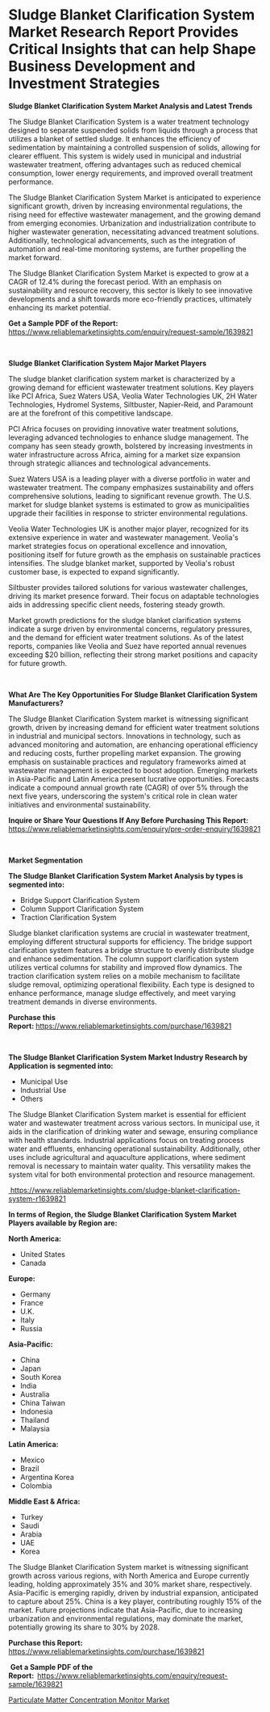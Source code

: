 <p><h1>Sludge Blanket Clarification System Market Research Report Provides Critical Insights that can help Shape Business Development and Investment Strategies</h1></p><p><strong>Sludge Blanket Clarification System Market Analysis and Latest Trends</strong></p>
<p><p>The Sludge Blanket Clarification System is a water treatment technology designed to separate suspended solids from liquids through a process that utilizes a blanket of settled sludge. It enhances the efficiency of sedimentation by maintaining a controlled suspension of solids, allowing for clearer effluent. This system is widely used in municipal and industrial wastewater treatment, offering advantages such as reduced chemical consumption, lower energy requirements, and improved overall treatment performance.</p><p>The Sludge Blanket Clarification System Market is anticipated to experience significant growth, driven by increasing environmental regulations, the rising need for effective wastewater management, and the growing demand from emerging economies. Urbanization and industrialization contribute to higher wastewater generation, necessitating advanced treatment solutions. Additionally, technological advancements, such as the integration of automation and real-time monitoring systems, are further propelling the market forward. </p><p>The Sludge Blanket Clarification System Market is expected to grow at a CAGR of 12.4% during the forecast period. With an emphasis on sustainability and resource recovery, this sector is likely to see innovative developments and a shift towards more eco-friendly practices, ultimately enhancing its market potential.</p></p>
<p><strong>Get a Sample PDF of the Report:&nbsp;</strong> <a href="https://www.reliablemarketinsights.com/enquiry/request-sample/1639821?utm_campaign=3258&utm_medium=2&utm_source=Github&utm_content=ia&utm_term=11042025&utm_id=sludge-blanket-clarification-system">https://www.reliablemarketinsights.com/enquiry/request-sample/1639821</a></p>
<p>&nbsp;</p>
<p><strong>Sludge Blanket Clarification System Major Market Players</strong></p>
<p><p>The sludge blanket clarification system market is characterized by a growing demand for efficient wastewater treatment solutions. Key players like PCI Africa, Suez Waters USA, Veolia Water Technologies UK, 2H Water Technologies, Hydromel Systems, Siltbuster, Napier-Reid, and Paramount are at the forefront of this competitive landscape.</p><p>PCI Africa focuses on providing innovative water treatment solutions, leveraging advanced technologies to enhance sludge management. The company has seen steady growth, bolstered by increasing investments in water infrastructure across Africa, aiming for a market size expansion through strategic alliances and technological advancements.</p><p>Suez Waters USA is a leading player with a diverse portfolio in water and wastewater treatment. The company emphasizes sustainability and offers comprehensive solutions, leading to significant revenue growth. The U.S. market for sludge blanket systems is estimated to grow as municipalities upgrade their facilities in response to stricter environmental regulations.</p><p>Veolia Water Technologies UK is another major player, recognized for its extensive experience in water and wastewater management. Veolia's market strategies focus on operational excellence and innovation, positioning itself for future growth as the emphasis on sustainable practices intensifies. The sludge blanket market, supported by Veolia's robust customer base, is expected to expand significantly.</p><p>Siltbuster provides tailored solutions for various wastewater challenges, driving its market presence forward. Their focus on adaptable technologies aids in addressing specific client needs, fostering steady growth. </p><p>Market growth predictions for the sludge blanket clarification systems indicate a surge driven by environmental concerns, regulatory pressures, and the demand for efficient water treatment solutions. As of the latest reports, companies like Veolia and Suez have reported annual revenues exceeding $20 billion, reflecting their strong market positions and capacity for future growth.</p></p>
<p>&nbsp;</p>
<p><strong>What Are The Key Opportunities For Sludge Blanket Clarification System Manufacturers?</strong></p>
<p><p>The Sludge Blanket Clarification System market is witnessing significant growth, driven by increasing demand for efficient water treatment solutions in industrial and municipal sectors. Innovations in technology, such as advanced monitoring and automation, are enhancing operational efficiency and reducing costs, further propelling market expansion. The growing emphasis on sustainable practices and regulatory frameworks aimed at wastewater management is expected to boost adoption. Emerging markets in Asia-Pacific and Latin America present lucrative opportunities. Forecasts indicate a compound annual growth rate (CAGR) of over 5% through the next five years, underscoring the system's critical role in clean water initiatives and environmental sustainability.</p></p>
<p><strong>Inquire or Share Your Questions If Any Before Purchasing This Report:</strong> <a href="https://www.reliablemarketinsights.com/enquiry/pre-order-enquiry/1639821?utm_campaign=3258&utm_medium=2&utm_source=Github&utm_content=ia&utm_term=11042025&utm_id=sludge-blanket-clarification-system">https://www.reliablemarketinsights.com/enquiry/pre-order-enquiry/1639821</a></p>
<p>&nbsp;</p>
<p><strong>Market Segmentation</strong></p>
<p><strong>The Sludge Blanket Clarification System Market Analysis by types is segmented into:</strong></p>
<p><ul><li>Bridge Support Clarification System</li><li>Column Support Clarification System</li><li>Traction Clarification System</li></ul></p>
<p><p>Sludge blanket clarification systems are crucial in wastewater treatment, employing different structural supports for efficiency. The bridge support clarification system features a bridge structure to evenly distribute sludge and enhance sedimentation. The column support clarification system utilizes vertical columns for stability and improved flow dynamics. The traction clarification system relies on a mobile mechanism to facilitate sludge removal, optimizing operational flexibility. Each type is designed to enhance performance, manage sludge effectively, and meet varying treatment demands in diverse environments.</p></p>
<p><strong>Purchase this Report:&nbsp;</strong><a href="https://www.reliablemarketinsights.com/purchase/1639821?utm_campaign=3258&utm_medium=2&utm_source=Github&utm_content=ia&utm_term=11042025&utm_id=sludge-blanket-clarification-system">https://www.reliablemarketinsights.com/purchase/1639821</a></p>
<p>&nbsp;</p>
<p><strong>The Sludge Blanket Clarification System Market Industry Research by Application is segmented into:</strong></p>
<p><ul><li>Municipal Use</li><li>Industrial Use</li><li>Others</li></ul></p>
<p><p>The Sludge Blanket Clarification System market is essential for efficient water and wastewater treatment across various sectors. In municipal use, it aids in the clarification of drinking water and sewage, ensuring compliance with health standards. Industrial applications focus on treating process water and effluents, enhancing operational sustainability. Additionally, other uses include agricultural and aquaculture applications, where sediment removal is necessary to maintain water quality. This versatility makes the system vital for both environmental protection and resource management.</p></p>
<p><a href="https://www.reliablemarketinsights.com/sludge-blanket-clarification-system-r1639821?utm_campaign=3258&utm_medium=2&utm_source=Github&utm_content=ia&utm_term=11042025&utm_id=sludge-blanket-clarification-system">&nbsp;https://www.reliablemarketinsights.com/sludge-blanket-clarification-system-r1639821</a></p>
<p><strong>In terms of Region, the Sludge Blanket Clarification System Market Players available by Region are:</strong></p>
<p>
    <p> <strong> North America: </strong>
        <ul>
            <li>United States</li>
            <li>Canada</li>
        </ul>
        </p> 
    <p> <strong> Europe: </strong>
        <ul>
            <li>Germany</li>
            <li>France</li>
            <li>U.K.</li>
            <li>Italy</li>
            <li>Russia</li>
        </ul>
        </p> 
    <p> <strong> Asia-Pacific: </strong>
        <ul>
            <li>China</li>
            <li>Japan</li>
            <li>South Korea</li>
            <li>India</li>
            <li>Australia</li>
            <li>China Taiwan</li>
            <li>Indonesia</li>
            <li>Thailand</li>
            <li>Malaysia</li>
        </ul>
        </p> 
    <p> <strong> Latin America: </strong>
        <ul>
            <li>Mexico</li>
            <li>Brazil</li>
            <li>Argentina Korea</li>
            <li>Colombia</li>
        </ul>
        </p> 
    <p> <strong> Middle East & Africa: </strong>
        <ul>
            <li>Turkey</li>
            <li>Saudi</li>
            <li>Arabia</li>
            <li>UAE</li>
            <li>Korea</li>
        </ul>
    </p>
    </p>
<p><p>The Sludge Blanket Clarification System market is witnessing significant growth across various regions, with North America and Europe currently leading, holding approximately 35% and 30% market share, respectively. Asia-Pacific is emerging rapidly, driven by industrial expansion, anticipated to capture about 25%. China is a key player, contributing roughly 15% of the market. Future projections indicate that Asia-Pacific, due to increasing urbanization and environmental regulations, may dominate the market, potentially growing its share to 30% by 2028.</p></p>
<p><strong>Purchase this Report: </strong><a href="https://www.reliablemarketinsights.com/purchase/1639821?utm_campaign=3258&utm_medium=2&utm_source=Github&utm_content=ia&utm_term=11042025&utm_id=sludge-blanket-clarification-system">https://www.reliablemarketinsights.com/purchase/1639821</a></p>
<p>&nbsp;<strong>Get a Sample PDF of the Report:&nbsp;&nbsp;</strong><a href="https://www.reliablemarketinsights.com/enquiry/request-sample/1639821?utm_campaign=3258&utm_medium=2&utm_source=Github&utm_content=ia&utm_term=11042025&utm_id=sludge-blanket-clarification-system">https://www.reliablemarketinsights.com/enquiry/request-sample/1639821</a></p>
<p><strong></strong></p>
<p><p><a href="https://github.com/rrosasdaunas/Market-Research-Report-List-1/blob/main/particulate-matter-concentration-monitor-market.md?utm_campaign=3258&utm_medium=2&utm_source=Github&utm_content=ia&utm_term=11042025&utm_id=sludge-blanket-clarification-system">Particulate Matter Concentration Monitor Market</a></p></p>